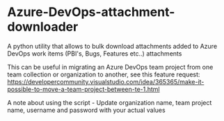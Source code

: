 # Azure-DevOps-attachment-downloader
A python utility that allows to bulk download attachments added to Azure DevOps work items (PBI's, Bugs, Features etc..) attachments

This can be useful in migrating an Azure DevOps team project from one team collection or organization to another, see this feature request: https://developercommunity.visualstudio.com/idea/365365/make-it-possible-to-move-a-team-project-between-te-1.html

A note about using the script - Update organization name, team project name, username and password with your actual values
